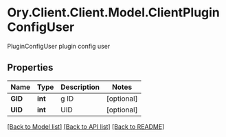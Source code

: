 # Ory.Client.Client.Model.ClientPluginConfigUser
PluginConfigUser plugin config user

## Properties

Name | Type | Description | Notes
------------ | ------------- | ------------- | -------------
**GID** | **int** | g ID | [optional] 
**UID** | **int** | UID | [optional] 

[[Back to Model list]](../README.md#documentation-for-models) [[Back to API list]](../README.md#documentation-for-api-endpoints) [[Back to README]](../README.md)

